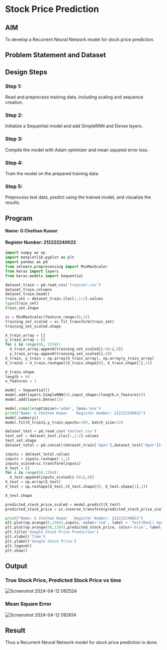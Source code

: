 # Stock Price Prediction

## AIM

To develop a Recurrent Neural Network model for stock price prediction.

## Problem Statement and Dataset


## Design Steps

### Step 1:
Read and preprocess training data, including scaling and sequence creation.

### Step 2:
Initialize a Sequential model and add SimpleRNN and Dense layers.

### Step 3:
Compile the model with Adam optimizer and mean squared error loss.

### Step 4: 
Train the model on the prepared training data.

### Step 5:
Preprocess test data, predict using the trained model, and visualize the results.

## Program
#### Name: G Chethan Kumar
#### Register Number: 212222240022
```python
import numpy as np
import matplotlib.pyplot as plt
import pandas as pd
from sklearn.preprocessing import MinMaxScaler
from keras import layers
from keras.models import Sequential

dataset_train = pd.read_csv('trainset.csv')
dataset_train.columns
dataset_train.head()
train_set = dataset_train.iloc[:,1:2].values
type(train_set)
train_set.shape

sc = MinMaxScaler(feature_range=(0,1))
training_set_scaled = sc.fit_transform(train_set)
training_set_scaled.shape

X_train_array = []
y_train_array = []
for i in range(60, 1259):
  X_train_array.append(training_set_scaled[i-60:i,0])
  y_train_array.append(training_set_scaled[i,0])
X_train, y_train = np.array(X_train_array), np.array(y_train_array)
X_train1 = X_train.reshape((X_train.shape[0], X_train.shape[1],1))

X_train.shape
length = 60
n_features = 1

model = Sequential()
model.add(layers.SimpleRNN(50,input_shape=(length,n_features)))
model.add(layers.Dense(1))

model.compile(optimizer='adam', loss='mse')
print("Name: G Chethan Kumar    Register Number: 212222240022")
model.summary()
model.fit(X_train1,y_train,epochs=100, batch_size=32)

dataset_test = pd.read_csv('testset.csv')
test_set = dataset_test.iloc[:,1:2].values
test_set.shape
dataset_total = pd.concat((dataset_train['Open'],dataset_test['Open']),axis=0)

inputs = dataset_total.values
inputs = inputs.reshape(-1,1)
inputs_scaled=sc.transform(inputs)
X_test = []
for i in range(60,1384):
  X_test.append(inputs_scaled[i-60:i,0])
X_test = np.array(X_test)
X_test = np.reshape(X_test,(X_test.shape[0], X_test.shape[1],1))

X_test.shape

predicted_stock_price_scaled = model.predict(X_test)
predicted_stock_price = sc.inverse_transform(predicted_stock_price_scaled)

print("Name: G Chethan Kumar   Register Number: 212222240022")
plt.plot(np.arange(0,1384),inputs, color='red', label = 'Test(Real) Google stock price')
plt.plot(np.arange(60,1384),predicted_stock_price, color='blue', label = 'Predicted Google stock price')
plt.title('Google Stock Price Prediction')
plt.xlabel('Time')
plt.ylabel('Google Stock Price')
plt.legend()
plt.show()
```
## Output

### True Stock Price, Predicted Stock Price vs time

![Screenshot 2024-04-12 092524](https://github.com/Gchethankumar/rnn-stock-price-prediction/assets/118348224/3e912d9e-4c46-44ea-ab61-e6099a9bfe7a)


### Mean Square Error

![Screenshot 2024-04-12 092614](https://github.com/Gchethankumar/rnn-stock-price-prediction/assets/118348224/20ddcbeb-f359-41c2-9a21-ffb7287583ac)

## Result
Thus a Recurrent Neural Network model for stock price prediction is done.
